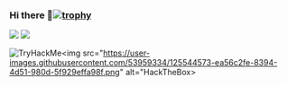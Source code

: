 ### Hi there 👋[![trophy](https://github-profile-trophy.vercel.app/?username=Mirai301&theme=onedark)](https://github.com/ryo-ma/github-profile-trophy)

<img src="https://img.shields.io/badge/-Linux-FCC624.svg?logo=linux&style=social"> <img src="https://img.shields.io/badge/-Python-3776AB.svg?logo=python&style=social">

<img src="https://tryhackme-badges.s3.amazonaws.com/mirai301.png" alt="TryHackMe"><img src="https://user-images.githubusercontent.com/53959334/125544573-ea56c2fe-8394-4d51-980d-5f929effa98f.png" alt="HackTheBox>

<!--
**Mirai301/Mirai301** is a ✨ _special_ ✨ repository because its `README.md` (this file) appears on your GitHub profile.

Here are some ideas to get you started:

- 🔭 I’m currently working on ...
- 🌱 I’m currently learning ...
- 👯 I’m looking to collaborate on ...
- 🤔 I’m looking for help with ...
- 💬 Ask me about ...
- 📫 How to reach me: ...
- 😄 Pronouns: ...
- ⚡ Fun fact: ...
-->
